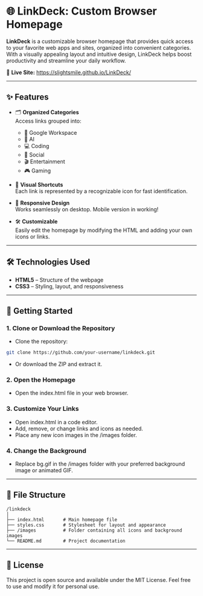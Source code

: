 # 🌐 LinkDeck: Custom Browser Homepage

**LinkDeck** is a customizable browser homepage that provides quick access to your favorite web apps and sites, organized into convenient categories. With a visually appealing layout and intuitive design, LinkDeck helps boost productivity and streamline your daily workflow.

🔗 **Live Site:** https://slightsmile.github.io/LinkDeck/

---

## ✨ Features

- 🗂 **Organized Categories**  
  Access links grouped into:
  - 📁 Google Workspace  
  - 🤖 AI  
  - 💻 Coding  
  - 📱 Social  
  - 🎬 Entertainment  
  - 🎮 Gaming  

- 🔗 **Visual Shortcuts**  
  Each link is represented by a recognizable icon for fast identification.

- 📱 **Responsive Design**  
  Works seamlessly on desktop. Mobile version in working!

- 🛠 **Customizable**  
  Easily edit the homepage by modifying the HTML and adding your own icons or links.

---

## 🛠️ Technologies Used

- **HTML5** – Structure of the webpage  
- **CSS3** – Styling, layout, and responsiveness

---

## 🚀 Getting Started

### 1. Clone or Download the Repository

- Clone the repository:
```bash
git clone https://github.com/your-username/linkdeck.git
```
- Or download the ZIP and extract it.

### 2. Open the Homepage
- Open the index.html file in your web browser.

### 3. Customize Your Links
- Open index.html in a code editor.
- Add, remove, or change links and icons as needed.
- Place any new icon images in the /images folder.

### 4. Change the Background
- Replace bg.gif in the /images folder with your preferred background image or animated GIF.

---

## 📁 File Structure
```
/linkdeck
│
├── index.html       # Main homepage file
├── styles.css       # Stylesheet for layout and appearance
├── /images          # Folder containing all icons and background images
└── README.md        # Project documentation
```

---

## 📜 License
This project is open source and available under the MIT License.
Feel free to use and modify it for personal use.
